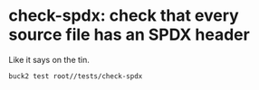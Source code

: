 # check-spdx: check that every source file has an SPDX header

Like it says on the tin.

```bash
buck2 test root//tests/check-spdx
```
